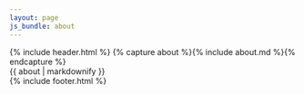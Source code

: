 ```yaml
---
layout: page
js_bundle: about
---
```


<div class="about-wrap">
{% include header.html %}
{% capture about %}{% include about.md %}{% endcapture %}
<div class='about'>{{ about | markdownify }}</div>
{% include footer.html %}
</div>